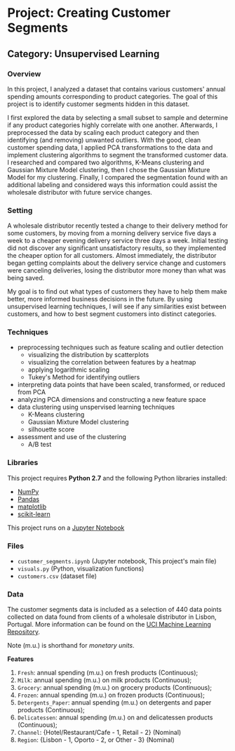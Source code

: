 # Project: Creating Customer Segments
## Category: Unsupervised Learning

### Overview

In this project, I analyzed a dataset that contains various customers' annual spending amounts corresponding to product categories. The goal of this project is to identify customer segments hidden in this dataset.

I first explored the data by selecting a small subset to sample and determine if any product categories highly correlate with one another. Afterwards, I preprocessed the data by scaling each product category and then identifying (and removing) unwanted outliers. With the good, clean customer spending data, I applied PCA transformations to the data and implement clustering algorithms to segment the transformed customer data.
I researched and compared two algorithms, K-Means clustering and Gaussian Mixture Model clustering, then I chose the Gaussian Mixture Model for my clustering.
Finally, I compared the segmentation found with an additional labeling and considered ways this information could assist the wholesale distributor with future service changes.

### Setting

A wholesale distributor recently tested a change to their delivery method for some customers, by moving from a morning delivery service five days a week to a cheaper evening delivery service three days a week. Initial testing did not discover any significant unsatisfactory results, so they implemented the cheaper option for all customers. Almost immediately, the distributor began getting complaints about the delivery service change and customers were canceling deliveries, losing the distributor more money than what was being saved.

My goal is to find out what types of customers they have to help them make better, more informed business decisions in the future. By using unsupervised learning techniques, I will see if any similarities exist
between customers, and how to best segment customers into distinct categories.

### Techniques

- preprocessing techniques such as feature scaling and outlier detection
  - visualizing the distribution by scatterplots
  - visualizing the correlation between features by a heatmap
  - applying logarithmic scaling
  - Tukey's Method for identifying outliers
- interpreting data points that have been scaled, transformed, or reduced from PCA
- analyzing PCA dimensions and constructing a new feature space
- data clustering using unspervised learning techniques
  - K-Means clustering
  - Gaussian Mixture Model clustering
  - silhouette score
- assessment and use of the clustering
  - A/B test


### Libraries

This project requires **Python 2.7** and the following Python libraries installed:

- [NumPy](http://www.numpy.org/)
- [Pandas](http://pandas.pydata.org)
- [matplotlib](http://matplotlib.org/)
- [scikit-learn](http://scikit-learn.org/stable/)

This project runs on a [Jupyter Notebook](http://ipython.org/notebook.html)

### Files

- `customer_segments.ipynb` (Jupyter notebook, This project's main file)
- `visuals.py` (Python, visualization functions)
- `customers.csv` (dataset file)

### Data

The customer segments data is included as a selection of 440 data points collected on data found from clients of a wholesale distributor in Lisbon, Portugal. More information can be found on the [UCI Machine Learning Repository](https://archive.ics.uci.edu/ml/datasets/Wholesale+customers).

Note (m.u.) is shorthand for *monetary units*.

**Features**

 1. `Fresh`: annual spending (m.u.) on fresh products (Continuous);
 2. `Milk`: annual spending (m.u.) on milk products (Continuous);
 3. `Grocery`: annual spending (m.u.) on grocery products (Continuous);
 4. `Frozen`: annual spending (m.u.) on frozen products (Continuous);
 5. `Detergents_Paper`: annual spending (m.u.) on detergents and paper products (Continuous);
 6. `Delicatessen`: annual spending (m.u.) on and delicatessen products (Continuous);
 7. `Channel`: {Hotel/Restaurant/Cafe - 1, Retail - 2} (Nominal)
 8. `Region`: {Lisbon - 1, Oporto - 2, or Other - 3} (Nominal)
